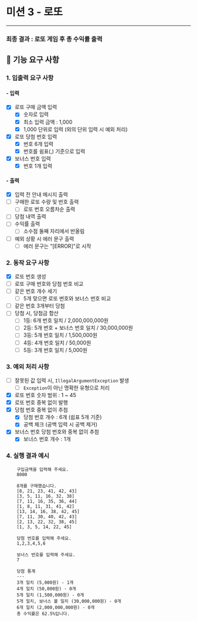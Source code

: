 # 미션 3 - 로또

---

### 최종 결과 : 로또 게임 후 총 수익률 출력

## 🚀 기능 요구 사항

### 1. 입출력 요구 사항

#### - 입력
- [x] 로또 구매 금액 입력
  - [x] 숫자로 입력
  - [x] 최소 입력 금액 : 1,000 
  - [x] 1,000 단위로 입력 (외의 단위 입력 시 예외 처리)
- [x] 로또 당첨 번호 입력
  - [x] 번호 6개 입력 
  - [x] 번호를 쉼표(,) 기준으로 입력
- [x] 보너스 번호 입력
  - [x] 번호 1개 입력

#### - 출력
- [x] 입력 전 안내 메시지 출력
- [ ] 구매한 로또 수량 및 번호 출력
  - [ ] 로또 번호 오름차순 출력
- [ ] 당첨 내역 출력
- [ ] 수익률 출력
  - [ ] 소수점 둘째 자리에서 반올림
- [ ] 예외 상황 시 에러 문구 출력
  - [ ] 에러 문구는 "[ERROR]"로 시작

### 2. 동작 요구 사항
- [x] 로또 번호 생성
- [ ] 로또 구매 번호와 당첨 번호 비교
- [ ] 같은 번호 개수 세기
  - [ ] 5개 맞으면 로또 번호와 보너스 번호 비교
- [ ] 같은 번호 3개부터 당첨
- [ ] 당첨 시, 당첨금 합산
  - [ ] 1등: 6개 번호 일치 / 2,000,000,000원
  - [ ] 2등: 5개 번호 + 보너스 번호 일치 / 30,000,000원
  - [ ] 3등: 5개 번호 일치 / 1,500,000원
  - [ ] 4등: 4개 번호 일치 / 50,000원
  - [ ] 5등: 3개 번호 일치 / 5,000원 

### 3. 예외 처리 사항
- [ ] 잘못된 값 입력 시, `IllegalArgumentException` 발생
  - [ ] `Exception`이 아닌 명확한 유형으로 처리
- [x] 로또 번호 숫자 범위 : 1 ~ 45
- [x] 로또 번호 중복 없이 발행
- [x] 당첨 번호 중복 없이 추첨
  - [x] 당첨 번호 개수 : 6개 (쉽표 5개 기준)
  - [x] 공백 체크 (공백 입력 시 공백 제거)
- [x] 보너스 번호 당첨 번호와 중복 없이 추첨
  - [x] 보너스 번호 개수 : 1개
  
### 4. 실행 결과 예시
        구입금액을 입력해 주세요.
        8000

        8개를 구매했습니다.
        [8, 21, 23, 41, 42, 43]
        [3, 5, 11, 16, 32, 38]
        [7, 11, 16, 35, 36, 44]
        [1, 8, 11, 31, 41, 42]
        [13, 14, 16, 38, 42, 45]
        [7, 11, 30, 40, 42, 43]
        [2, 13, 22, 32, 38, 45]
        [1, 3, 5, 14, 22, 45]

        당첨 번호를 입력해 주세요.
        1,2,3,4,5,6

        보너스 번호를 입력해 주세요.
        7
        
        당첨 통계
        ---
        3개 일치 (5,000원) - 1개
        4개 일치 (50,000원) - 0개
        5개 일치 (1,500,000원) - 0개
        5개 일치, 보너스 볼 일치 (30,000,000원) - 0개
        6개 일치 (2,000,000,000원) - 0개
        총 수익률은 62.5%입니다.